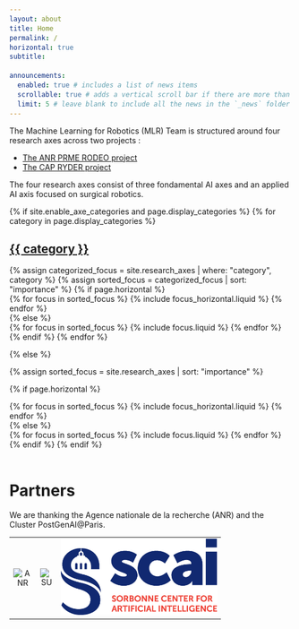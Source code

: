 ```yaml
---
layout: about
title: Home
permalink: /
horizontal: true
subtitle:

announcements:
  enabled: true # includes a list of news items
  scrollable: true # adds a vertical scroll bar if there are more than 3 news items
  limit: 5 # leave blank to include all the news in the `_news` folder
---
```


The Machine Learning for Robotics (MLR) Team is structured around four research axes across two projects :

- [The ANR PRME RODEO project](/RODEO/ "Learn more about the RODEO project")
- [The CAP RYDER project](/RYDER/ "Learn more about the RYDER project")

The four research axes consist of three fondamental AI axes and an applied AI axis focused on surgical robotics.

<div class="focus">
{% if site.enable_axe_categories and page.display_categories %}
  <!-- Display categorized focus -->
  {% for category in page.display_categories %}
  <a id="{{ category }}" href=".#{{ category }}">
    <h2 class="category">{{ category }}</h2>
  </a>
  {% assign categorized_focus = site.research_axes | where: "category", category %}
  {% assign sorted_focus = categorized_focus | sort: "importance" %}
  <!-- Generate cards for each focus -->
  {% if page.horizontal %}
  <div class="container">
    <div class="row row-cols-1 row-cols-md-2">
    {% for focus in sorted_focus %}
      {% include focus_horizontal.liquid %}
    {% endfor %}
    </div>
  </div>
  {% else %}
  <div class="row row-cols-1 row-cols-md-3">
    {% for focus in sorted_focus %}
      {% include focus.liquid %}
    {% endfor %}
  </div>
  {% endif %}
  {% endfor %}

{% else %}

<!-- Display focus without categories -->

{% assign sorted_focus = site.research_axes | sort: "importance" %}

  <!-- Generate cards for each focus -->

{% if page.horizontal %}

  <div class="container">
    <div class="row row-cols-1 row-cols-md-2">
    {% for focus in sorted_focus %}
      {% include focus_horizontal.liquid %}
    {% endfor %}
    </div>
  </div>
  {% else %}
  <div class="row row-cols-1 row-cols-md-3">
    {% for focus in sorted_focus %}
      {% include focus.liquid %}
    {% endfor %}
  </div>
  {% endif %}
{% endif %}
</div>

<br>

# Partners

We are thanking the Agence nationale de la recherche (ANR) and the Cluster PostGenAI@Paris.

<table align="center" style="width: 75%;">
  <tr>
    <td style="text-align: center;">
      <img src="assets/img/ANR-logo-2021-sigle.jpg" alt="ANR" style="max-width: 100%; height: auto;">
    </td>
    <td style="text-align: center;">
      <img src="assets/img/LOGO_SU_HORIZ_SEUL_CMJN.jpg" alt="SU" style="max-width: 100%; height: auto;">
    </td>
    <td style="text-align: center;">
      <img src="assets/img/Logo_SCAI_ArtificialIntelligence_CMJN.jpg" alt="SCAI" style="max-width: 100%; height: auto;">
    </td>
  </tr>
</table>

<br>
